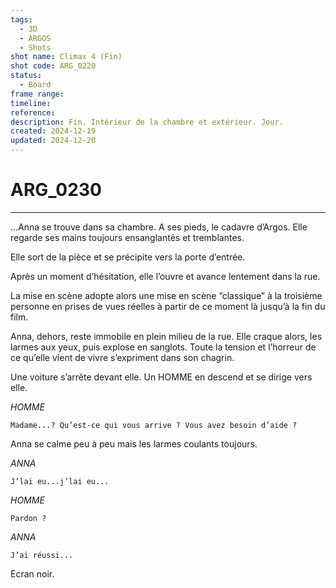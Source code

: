 ```yaml
---
tags:
  - 3D
  - ARGOS
  - Shots
shot name: Climax 4 (Fin)
shot code: ARG_0220
status:
  - Board
frame range: 
timeline: 
reference: 
description: Fin. Intérieur de la chambre et extérieur. Jour.
created: 2024-12-19
updated: 2024-12-20
---
```


# ARG_0230
---
...Anna se trouve dans sa chambre. A ses pieds, le cadavre d’Argos. Elle regarde ses mains toujours ensanglantés et tremblantes. 

Elle sort de la pièce et se précipite vers la porte d’entrée. 

Après un moment d’hésitation, elle l’ouvre et avance lentement dans la rue. 

La mise en scène adopte alors une mise en scène ”classique” à la troisième personne en prises de vues réelles à partir de ce moment là jusqu’à la fin du film. 

Anna, dehors, reste immobile en plein milieu de la rue. Elle craque alors, les larmes aux yeux, puis explose en sanglots. Toute la tension et l’horreur de ce qu’elle vient de vivre s’expriment dans son chagrin.

Une voiture s’arrête devant elle. Un HOMME en descend et se dirige vers elle. 

*HOMME* 
```
Madame...? Qu’est-ce qui vous arrive ? Vous avez besoin d’aide ?
```
Anna se calme peu à peu mais les larmes coulants toujours. 

*ANNA* 
```
J’lai eu...j’lai eu...
```
*HOMME* 
```
Pardon ? 
```
*ANNA* 
```
J’ai réussi... 
```
Ecran noir.


